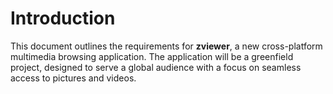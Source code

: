 # Introduction

This document outlines the requirements for **zviewer**, a new cross-platform multimedia browsing application. The application will be a greenfield project, designed to serve a global audience with a focus on seamless access to pictures and videos.
